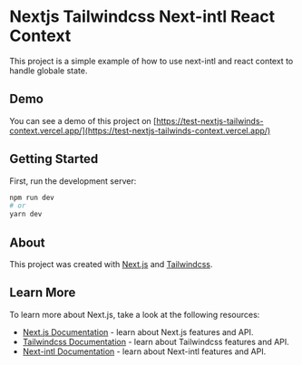  
# Nextjs Tailwindcss Next-intl React Context

This project is a simple example of how to use next-intl and react context to handle globale state.

## Demo

You can see a demo of this project on [https://test-nextjs-tailwinds-context.vercel.app/](https://test-nextjs-tailwinds-context.vercel.app/)


## Getting Started

First, run the development server:

```bash
npm run dev
# or
yarn dev
```

## About

This project was created with [Next.js](https://nextjs.org/) and [Tailwindcss](https://tailwindcss.com/).

## Learn More

To learn more about Next.js, take a look at the following resources:

- [Next.js Documentation](https://nextjs.org/docs) - learn about Next.js features and API.
- [Tailwindcss Documentation](https://tailwindcss.com/docs) - learn about Tailwindcss features and API.
- [Next-intl Documentation](https://next-intl-docs.vercel.app/) - learn about Next-intl features and API.

